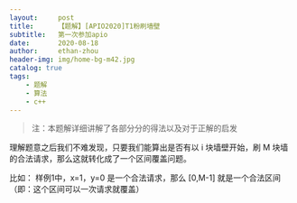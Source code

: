 ```yaml
---
layout:     post
title:      【题解】[APIO2020]T1粉刷墙壁
subtitle:   第一次参加apio
date:       2020-08-18
author:     ethan-zhou
header-img: img/home-bg-m42.jpg
catalog: true
tags:
    - 题解
    - 算法
    - c++
---
```


> 注：本题解详细讲解了各部分分的得法以及对于正解的启发

理解题意之后我们不难发现，只要我们能算出是否有以 i 块墙壁开始，刷 M 块墙的合法请求，那么这就转化成了一个区间覆盖问题。

比如：
样例1中，x=1，y=0 是一个合法请求，那么 [0,M-1] 就是一个合法区间（即：这个区间可以一次请求就覆盖）


<!--stackedit_data:
eyJoaXN0b3J5IjpbMTUzMzI3OTU5Miw0OTQxNzk2MTAsMTk0NT
g2NTAyMyw4MDgxODQwNDJdfQ==
-->